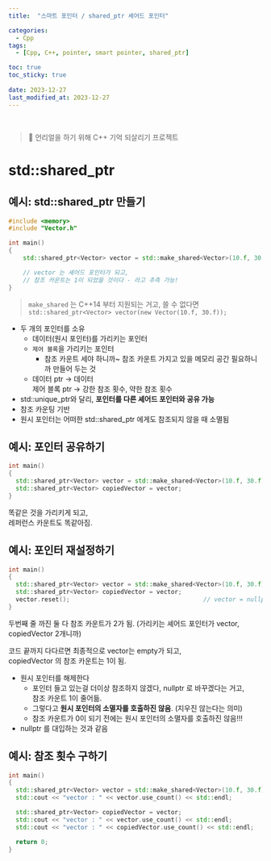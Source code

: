 ```yaml
---
title:  "스마트 포인터 / shared_ptr 셰어드 포인터"

categories:
  - Cpp
tags:
  - [Cpp, C++, pointer, smart pointer, shared_ptr]

toc: true
toc_sticky: true
 
date: 2023-12-27
last_modified_at: 2023-12-27
---
```


<br>

> 🤯 언리얼을 하기 위해 C++ 기억 되살리기 프로젝트

# std::shared_ptr

## 예시: std::shared_ptr 만들기

```cpp
#include <memory>
#include "Vector.h"

int main()
{
    std::shared_ptr<Vector> vector = std::make_shared<Vector>(10.f, 30.f);

    // vector 는 셰어드 포인터가 되고,
    // 참조 카운트는 1이 되었을 것이다 - 라고 추측 가능!
}
```

> `make_shared` 는 C++14 부터 지원되는 거고, 쓸 수 없다면  
> `std::shared_ptr<Vector> vector(new Vector(10.f, 30.f));`

- 두 개의 포인터를 소유
  - 데이터(원시 포인터)를 가리키는 포인터
  - `제어 블록`을 가리키는 포인터
    - 참조 카운트 세야 하니까~ 참조 카운트 가지고 있을 메모리 공간 필요하니까 만들어 두는 것
  - 데이터 ptr -> 데이터  
  제어 블록 ptr -> 강한 참조 횟수, 약한 참조 횟수
-  std::unique_ptr와 달리, <b>포인터를 다른 셰어드 포인터와 공유 가능</b>
-  참조 카운팅 기반
-  원시 포인터는 어떠한 std::shared_ptr 에게도 참조되지 않을 때 소멸됨



## 예시: 포인터 공유하기

```cpp
int main()
{
  std::shared_ptr<Vector> vector = std::make_shared<Vector>(10.f, 30.f);
  std::shared_ptr<Vector> copiedVector = vector;
}
```

똑같은 것을 가리키게 되고,  
레퍼런스 카운트도 똑같아짐.



## 예시: 포인터 재설정하기

```cpp
int main()
{
  std::shared_ptr<Vector> vector = std::make_shared<Vector>(10.f, 30.f);
  std::shared_ptr<Vector> copiedVector = vector;
  vector.reset();                                     // vector = nullptr 과 같음~!
}
```

두번째 줄 까진 둘 다 참조 카운트가 2가 됨. (가리키는 셰어드 포인터가 vector, copiedVector 2개니까)  

코드 끝까지 다다르면 최종적으로 vector는 empty가 되고,  
copiedVector 의 참조 카운트는 1이 됨.

- 원시 포인터를 해제한다
  - 포인터 들고 있는걸 더이상 참조하지 않겠다, nullptr 로 바꾸겠다는 거고,  
  참조 카운트 1이 줄어듦.
  - 그렇다고 <b>원시 포인터의 소멸자를 호출하진 않음</b>. (지우진 않는다는 의미)
  - 참조 카운트가 0이 되기 전에는 원시 포인터의 소멸자를 호출하진 않음!!!
- nullptr 를 대입하는 것과 같음



## 예시: 참조 횟수 구하기

```cpp
int main()
{
  std::shared_ptr<Vector> vector = std::make_shared<Vector>(10.f, 30.f);
  std::cout << "vector : " << vector.use_count() << std::endl;            // vector : 1

  std::shared_ptr<Vector> copiedVector = vector;
  std::cout << "vector : " << vector.use_count() << std::endl;            // vector : 2
  std::cout << "vector : " << copiedVector.use_count() << std::endl;      // copiedVector : 2 (똑같은 포인터 가리키고 있으니까)

  return 0;
}
```

